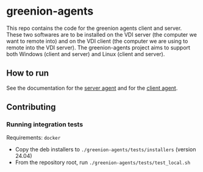 # greenion-agents

This repo contains the code for the greenion agents client and server. These two softwares are to be installed on the VDI server (the computer we want to remote into) and on the VDI client (the computer we are using to remote into the VDI server).
The greenion-agents project aims to support both Windows (client and server) and Linux (client and server).

## How to run

See the documentation for the [server agent](./server.md) and for the [client agent](./client.md).

## Contributing

### Running integration tests
Requirements: `docker`

- Copy the deb installers to `./greenion-agents/tests/installers` (version 24.04)
- From the repository root, run `./greenion-agents/tests/test_local.sh`

